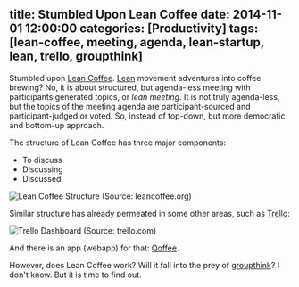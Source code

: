 title: Stumbled Upon Lean Coffee
date: 2014-11-01 12:00:00
categories: [Productivity]
tags: [lean-coffee, meeting, agenda, lean-startup, lean, trello, groupthink]
---

Stumbled upon [Lean Coffee]. [Lean] movement adventures into coffee brewing? No, it is about structured, but agenda-less meeting with participants generated topics, or _lean meeting_. It is not truly agenda-less, but the topics of the meeting agenda are participant-sourced and participant-judged or voted. So, instead of top-down, but more democratic and bottom-up approach.

<!-- more -->

The structure of Lean Coffee has three major components:

- To discuss
- Discussing
- Discussed

![Lean Coffee Structure (Source: leancoffee.org)](lean-coffee.jpg)

Similar structure has already permeated in some other areas, such as [Trello]:

![Trello Dashboard (Source: trello.com)](trello.png)

And there is an app (webapp) for that: [Qoffee].

However, does Lean Coffee work? Will it fall into the prey of [groupthink]? I don't know. But it is time to find out.

[Lean Coffee]: http://leancoffee.org/
[Lean]: http://theleanstartup.com/
[Trello]: https://trello.com/
[Qoffee]: http://qoffee.io/
[groupthink]: http://en.wikipedia.org/wiki/Groupthink

